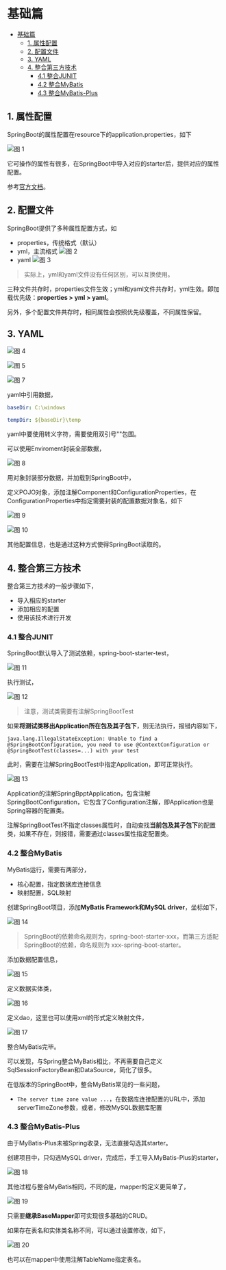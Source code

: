 # 基础篇

- [基础篇](#基础篇)
  - [1. 属性配置](#1-属性配置)
  - [2. 配置文件](#2-配置文件)
  - [3. YAML](#3-yaml)
  - [4. 整合第三方技术](#4-整合第三方技术)
    - [4.1 整合JUNIT](#41-整合junit)
    - [4.2 整合MyBatis](#42-整合mybatis)
    - [4.3 整合MyBatis-Plus](#43-整合mybatis-plus)

## 1. 属性配置

SpringBoot的属性配置在resource下的application.properties，如下

![图 1](imgs/2023-04-26-19-29-48-image.png)  

它可操作的属性有很多，在SpringBoot中导入对应的starter后，提供对应的属性配置。

参考[官方文档](https://springdoc.cn/spring-boot/application-properties.html#application-properties.core.debug)。

## 2. 配置文件

SpringBoot提供了多种属性配置方式，如

- properties，传统格式（默认）
- yml，主流格式
  ![图 2](imgs/2023-04-26-19-38-50-image.png)  
- yaml
  ![图 3](imgs/2023-04-26-19-41-20-image.png)  

> 实际上，yml和yaml文件没有任何区别，可以互换使用。

三种文件共存时，properties文件生效；yml和yaml文件共存时，yml生效。即加载优先级：**properties > yml > yaml**。

另外，多个配置文件共存时，相同属性会按照优先级覆盖，不同属性保留。

## 3. YAML

![图 4](imgs/2023-04-26-20-12-02-image.png)  

![图 5](imgs/2023-04-26-20-17-03-image.png)  

![图 7](imgs/2023-04-26-20-18-23-image.png)  

yaml中引用数据，

```yaml
baseDir: C:\windows

tempDir: ${baseDir}\temp
```

yaml中要使用转义字符，需要使用双引号""包围。

可以使用Enviroment封装全部数据，

![图 8](imgs/2023-04-26-20-32-03-image.png)  

用对象封装部分数据，并加载到SpringBoot中，

定义POJO对象，添加注解Component和ConfigurationProperties，在ConfigurationProperties中指定需要封装的配置数据对象名，如下

![图 9](imgs/2023-04-26-21-21-30-image.png)  

![图 10](imgs/2023-04-26-21-21-44-image.png)  

其他配置信息，也是通过这种方式使得SpringBoot读取的。

## 4. 整合第三方技术

整合第三方技术的一般步骤如下，

- 导入相应的starter
- 添加相应的配置
- 使用该技术进行开发

### 4.1 整合JUNIT

SpringBoot默认导入了测试依赖，spring-boot-starter-test，

![图 11](imgs/2023-04-26-21-35-11-image.png)  

执行测试，

![图 12](imgs/2023-04-26-21-36-13-image.png)  

> 注意，测试类需要有注解SpringBootTest

如果**将测试类移出Application所在包及其子包下**，则无法执行，报错内容如下，

```context
java.lang.IllegalStateException: Unable to find a @SpringBootConfiguration, you need to use @ContextConfiguration or @SpringBootTest(classes=...) with your test
```

此时，需要在注解SpringBootTest中指定Application，即可正常执行。

![图 13](imgs/2023-04-26-21-44-42-image.png)  

Application的注解SpringBpptApplication，包含注解SpringBootConfiguration，它包含了Configuration注解，即Application也是Spring容器的配置类。

注解SpringBootTest不指定classes属性时，自动查找**当前包及其子包下**的配置类，如果不存在，则报错，需要通过classes属性指定配置类。

### 4.2 整合MyBatis

MyBatis运行，需要有两部分，

- 核心配置，指定数据库连接信息
- 映射配置，SQL映射

创建SpringBoot项目，添加**MyBatis Framework和MySQL driver**，坐标如下，

![图 14](imgs/2023-04-26-22-03-18-image.png)  

> SpringBoot的依赖命名规则为，spring-boot-starter-xxx，而第三方适配SpringBoot的依赖，命名规则为 xxx-spring-boot-starter。

添加数据配置信息，

![图 15](imgs/2023-04-27-00-07-18-image.png)  

定义数据实体类，

![图 16](imgs/2023-04-27-00-07-47-image.png)  

定义dao，这里也可以使用xml的形式定义映射文件，

![图 17](imgs/2023-04-27-00-08-18-image.png)  

整合MyBatis完毕。

可以发现，与Spring整合MyBatis相比，不再需要自己定义SqlSessionFactoryBean和DataSource，简化了很多。

在低版本的SpringBoot中，整合MyBatis常见的一些问题，

- `The server time zone value ...`，在数据库连接配置的URL中，添加serverTimeZone参数，或者，修改MySQL数据库配置

### 4.3 整合MyBatis-Plus

由于MyBatis-Plus未被Spring收录，无法直接勾选其starter。

创建项目中，只勾选MySQL driver，完成后，手工导入MyBatis-Plus的starter，

![图 18](imgs/2023-04-27-00-41-15-image.png)  

其他过程与整合MyBatis相同，不同的是，mapper的定义更简单了，

![图 19](imgs/2023-04-27-00-41-56-image.png)  

只需要**继承BaseMapper**即可实现很多基础的CRUD。

如果存在表名和实体类名称不同，可以通过设置修改，如下，

![图 20](imgs/2023-04-27-00-45-03-image.png)

也可以在mapper中使用注解TableName指定表名。
